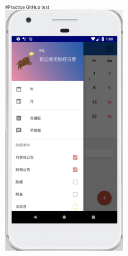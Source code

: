 #Practice GitHub
test
![image](https://github.com/Maxine311/FinancialCalendar/blob/master/Apppic1.png)
